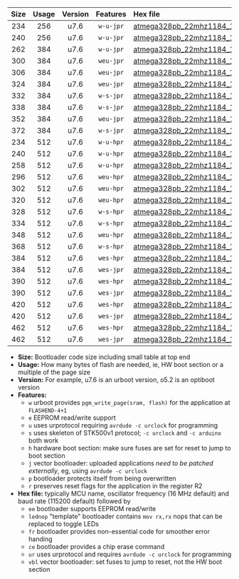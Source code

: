 |Size|Usage|Version|Features|Hex file|
|:-:|:-:|:-:|:-:|:--|
|234|256|u7.6|`w-u-jpr`|[atmega328pb_22mhz1184_19200bps_ur_vbl.hex](https://raw.githubusercontent.com/stefanrueger/urboot/main/bootloaders/atmega328pb/fcpu_22mhz1184/19200_bps/atmega328pb_22mhz1184_19200bps_ur_vbl.hex)|
|240|256|u7.6|`w-u-jpr`|[atmega328pb_22mhz1184_19200bps_lednop_ur_vbl.hex](https://raw.githubusercontent.com/stefanrueger/urboot/main/bootloaders/atmega328pb/fcpu_22mhz1184/19200_bps/atmega328pb_22mhz1184_19200bps_lednop_ur_vbl.hex)|
|262|384|u7.6|`w-u-jpr`|[atmega328pb_22mhz1184_19200bps_lednop_fr_ur_vbl.hex](https://raw.githubusercontent.com/stefanrueger/urboot/main/bootloaders/atmega328pb/fcpu_22mhz1184/19200_bps/atmega328pb_22mhz1184_19200bps_lednop_fr_ur_vbl.hex)|
|300|384|u7.6|`weu-jpr`|[atmega328pb_22mhz1184_19200bps_ee_ur_vbl.hex](https://raw.githubusercontent.com/stefanrueger/urboot/main/bootloaders/atmega328pb/fcpu_22mhz1184/19200_bps/atmega328pb_22mhz1184_19200bps_ee_ur_vbl.hex)|
|306|384|u7.6|`weu-jpr`|[atmega328pb_22mhz1184_19200bps_ee_lednop_ur_vbl.hex](https://raw.githubusercontent.com/stefanrueger/urboot/main/bootloaders/atmega328pb/fcpu_22mhz1184/19200_bps/atmega328pb_22mhz1184_19200bps_ee_lednop_ur_vbl.hex)|
|324|384|u7.6|`weu-jpr`|[atmega328pb_22mhz1184_19200bps_ee_lednop_fr_ur_vbl.hex](https://raw.githubusercontent.com/stefanrueger/urboot/main/bootloaders/atmega328pb/fcpu_22mhz1184/19200_bps/atmega328pb_22mhz1184_19200bps_ee_lednop_fr_ur_vbl.hex)|
|332|384|u7.6|`w-s-jpr`|[atmega328pb_22mhz1184_19200bps_vbl.hex](https://raw.githubusercontent.com/stefanrueger/urboot/main/bootloaders/atmega328pb/fcpu_22mhz1184/19200_bps/atmega328pb_22mhz1184_19200bps_vbl.hex)|
|338|384|u7.6|`w-s-jpr`|[atmega328pb_22mhz1184_19200bps_lednop_vbl.hex](https://raw.githubusercontent.com/stefanrueger/urboot/main/bootloaders/atmega328pb/fcpu_22mhz1184/19200_bps/atmega328pb_22mhz1184_19200bps_lednop_vbl.hex)|
|352|384|u7.6|`weu-jpr`|[atmega328pb_22mhz1184_19200bps_ee_lednop_fr_ce_ur_vbl.hex](https://raw.githubusercontent.com/stefanrueger/urboot/main/bootloaders/atmega328pb/fcpu_22mhz1184/19200_bps/atmega328pb_22mhz1184_19200bps_ee_lednop_fr_ce_ur_vbl.hex)|
|372|384|u7.6|`w-s-jpr`|[atmega328pb_22mhz1184_19200bps_lednop_fr_vbl.hex](https://raw.githubusercontent.com/stefanrueger/urboot/main/bootloaders/atmega328pb/fcpu_22mhz1184/19200_bps/atmega328pb_22mhz1184_19200bps_lednop_fr_vbl.hex)|
|234|512|u7.6|`w-u-hpr`|[atmega328pb_22mhz1184_19200bps_ur.hex](https://raw.githubusercontent.com/stefanrueger/urboot/main/bootloaders/atmega328pb/fcpu_22mhz1184/19200_bps/atmega328pb_22mhz1184_19200bps_ur.hex)|
|240|512|u7.6|`w-u-hpr`|[atmega328pb_22mhz1184_19200bps_lednop_ur.hex](https://raw.githubusercontent.com/stefanrueger/urboot/main/bootloaders/atmega328pb/fcpu_22mhz1184/19200_bps/atmega328pb_22mhz1184_19200bps_lednop_ur.hex)|
|258|512|u7.6|`w-u-hpr`|[atmega328pb_22mhz1184_19200bps_lednop_fr_ur.hex](https://raw.githubusercontent.com/stefanrueger/urboot/main/bootloaders/atmega328pb/fcpu_22mhz1184/19200_bps/atmega328pb_22mhz1184_19200bps_lednop_fr_ur.hex)|
|296|512|u7.6|`weu-hpr`|[atmega328pb_22mhz1184_19200bps_ee_ur.hex](https://raw.githubusercontent.com/stefanrueger/urboot/main/bootloaders/atmega328pb/fcpu_22mhz1184/19200_bps/atmega328pb_22mhz1184_19200bps_ee_ur.hex)|
|302|512|u7.6|`weu-hpr`|[atmega328pb_22mhz1184_19200bps_ee_lednop_ur.hex](https://raw.githubusercontent.com/stefanrueger/urboot/main/bootloaders/atmega328pb/fcpu_22mhz1184/19200_bps/atmega328pb_22mhz1184_19200bps_ee_lednop_ur.hex)|
|320|512|u7.6|`weu-hpr`|[atmega328pb_22mhz1184_19200bps_ee_lednop_fr_ur.hex](https://raw.githubusercontent.com/stefanrueger/urboot/main/bootloaders/atmega328pb/fcpu_22mhz1184/19200_bps/atmega328pb_22mhz1184_19200bps_ee_lednop_fr_ur.hex)|
|328|512|u7.6|`w-s-hpr`|[atmega328pb_22mhz1184_19200bps.hex](https://raw.githubusercontent.com/stefanrueger/urboot/main/bootloaders/atmega328pb/fcpu_22mhz1184/19200_bps/atmega328pb_22mhz1184_19200bps.hex)|
|334|512|u7.6|`w-s-hpr`|[atmega328pb_22mhz1184_19200bps_lednop.hex](https://raw.githubusercontent.com/stefanrueger/urboot/main/bootloaders/atmega328pb/fcpu_22mhz1184/19200_bps/atmega328pb_22mhz1184_19200bps_lednop.hex)|
|348|512|u7.6|`weu-hpr`|[atmega328pb_22mhz1184_19200bps_ee_lednop_fr_ce_ur.hex](https://raw.githubusercontent.com/stefanrueger/urboot/main/bootloaders/atmega328pb/fcpu_22mhz1184/19200_bps/atmega328pb_22mhz1184_19200bps_ee_lednop_fr_ce_ur.hex)|
|368|512|u7.6|`w-s-hpr`|[atmega328pb_22mhz1184_19200bps_lednop_fr.hex](https://raw.githubusercontent.com/stefanrueger/urboot/main/bootloaders/atmega328pb/fcpu_22mhz1184/19200_bps/atmega328pb_22mhz1184_19200bps_lednop_fr.hex)|
|384|512|u7.6|`wes-hpr`|[atmega328pb_22mhz1184_19200bps_ee.hex](https://raw.githubusercontent.com/stefanrueger/urboot/main/bootloaders/atmega328pb/fcpu_22mhz1184/19200_bps/atmega328pb_22mhz1184_19200bps_ee.hex)|
|384|512|u7.6|`wes-jpr`|[atmega328pb_22mhz1184_19200bps_ee_vbl.hex](https://raw.githubusercontent.com/stefanrueger/urboot/main/bootloaders/atmega328pb/fcpu_22mhz1184/19200_bps/atmega328pb_22mhz1184_19200bps_ee_vbl.hex)|
|390|512|u7.6|`wes-hpr`|[atmega328pb_22mhz1184_19200bps_ee_lednop.hex](https://raw.githubusercontent.com/stefanrueger/urboot/main/bootloaders/atmega328pb/fcpu_22mhz1184/19200_bps/atmega328pb_22mhz1184_19200bps_ee_lednop.hex)|
|390|512|u7.6|`wes-jpr`|[atmega328pb_22mhz1184_19200bps_ee_lednop_vbl.hex](https://raw.githubusercontent.com/stefanrueger/urboot/main/bootloaders/atmega328pb/fcpu_22mhz1184/19200_bps/atmega328pb_22mhz1184_19200bps_ee_lednop_vbl.hex)|
|420|512|u7.6|`wes-hpr`|[atmega328pb_22mhz1184_19200bps_ee_lednop_fr.hex](https://raw.githubusercontent.com/stefanrueger/urboot/main/bootloaders/atmega328pb/fcpu_22mhz1184/19200_bps/atmega328pb_22mhz1184_19200bps_ee_lednop_fr.hex)|
|420|512|u7.6|`wes-jpr`|[atmega328pb_22mhz1184_19200bps_ee_lednop_fr_vbl.hex](https://raw.githubusercontent.com/stefanrueger/urboot/main/bootloaders/atmega328pb/fcpu_22mhz1184/19200_bps/atmega328pb_22mhz1184_19200bps_ee_lednop_fr_vbl.hex)|
|462|512|u7.6|`wes-hpr`|[atmega328pb_22mhz1184_19200bps_ee_lednop_fr_ce.hex](https://raw.githubusercontent.com/stefanrueger/urboot/main/bootloaders/atmega328pb/fcpu_22mhz1184/19200_bps/atmega328pb_22mhz1184_19200bps_ee_lednop_fr_ce.hex)|
|462|512|u7.6|`wes-jpr`|[atmega328pb_22mhz1184_19200bps_ee_lednop_fr_ce_vbl.hex](https://raw.githubusercontent.com/stefanrueger/urboot/main/bootloaders/atmega328pb/fcpu_22mhz1184/19200_bps/atmega328pb_22mhz1184_19200bps_ee_lednop_fr_ce_vbl.hex)|

- **Size:** Bootloader code size including small table at top end
- **Usage:** How many bytes of flash are needed, ie, HW boot section or a multiple of the page size
- **Version:** For example, u7.6 is an urboot version, o5.2 is an optiboot version
- **Features:**
  + `w` urboot provides `pgm_write_page(sram, flash)` for the application at `FLASHEND-4+1`
  + `e` EEPROM read/write support
  + `u` uses urprotocol requiring `avrdude -c urclock` for programming
  + `s` uses skeleton of STK500v1 protocol; `-c urclock` and `-c arduino` both work
  + `h` hardware boot section: make sure fuses are set for reset to jump to boot section
  + `j` vector bootloader: uploaded applications *need to be patched externally*, eg, using `avrdude -c urclock`
  + `p` bootloader protects itself from being overwritten
  + `r` preserves reset flags for the application in the register R2
- **Hex file:** typically MCU name, oscillator frequency (16 MHz default) and baud rate (115200 default) followed by
  + `ee` bootloader supports EEPROM read/write
  + `lednop` "template" bootloader contains `mov rx,rx` nops that can be replaced to toggle LEDs
  + `fr` bootloader provides non-essential code for smoother error handing
  + `ce` bootloader provides a chip erase command
  + `ur` uses urprotocol and requires `avrdude -c urclock` for programming
  + `vbl` vector bootloader: set fuses to jump to reset, not the HW boot section
